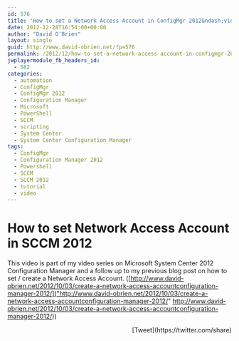 ```yaml
---
id: 576
title: 'How to set a Network Access Account in ConfigMgr 2012&ndash;video'
date: 2012-12-28T16:54:00+00:00
author: "David O'Brien"
layout: single
guid: http://www.david-obrien.net/?p=576
permalink: /2012/12/how-to-set-a-network-access-account-in-configmgr-2012video/
jwplayermodule_fb_headers_id:
  - 582
categories:
  - automation
  - ConfigMgr
  - ConfigMgr 2012
  - Configuration Manager
  - Microsoft
  - PowerShell
  - SCCM
  - scripting
  - System Center
  - System Center Configuration Manager
tags:
  - ConfigMgr
  - Configuration Manager 2012
  - Powershell
  - SCCM
  - SCCM 2012
  - tutorial
  - video
---
```

# How to set Network Access Account in SCCM 2012

This video is part of my video series on Microsoft System Center 2012 Configuration Manager and a follow up to my previous blog post on how to set / create a Network Access Account. ([http://www.david-obrien.net/2012/10/03/create-a-network-access-accountconfiguration-manager-2012/]("http://www.david-obrien.net/2012/10/03/create-a-network-access-accountconfiguration-manager-2012/" http://www.david-obrien.net/2012/10/03/create-a-network-access-accountconfiguration-manager-2012/))

<div class="wlWriterEditableSmartContent" id="scid:5737277B-5D6D-4f48-ABFC-DD9C333F4C5D:bd95ccef-6708-4054-9ca1-832bb2d7d5ef" style="float: none; margin: 0px; display: inline; padding: 0px;">
  <div class='jwplayer' id='jwplayer-1'>
  </div>
</div>

<div class="wlWriterEditableSmartContent" style="float: none; margin: 0px; display: inline; padding: 0px;">
</div>

<div style="float: right; margin-left: 10px;">
  [Tweet](https://twitter.com/share)
</div>

